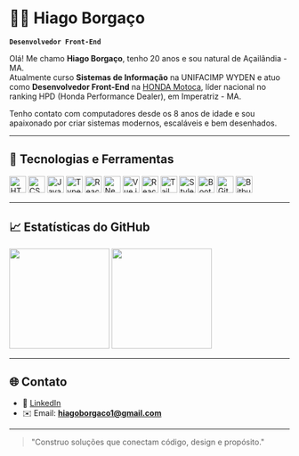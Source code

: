 # 👨‍💻 Hiago Borgaço

**`Desenvolvedor Front-End`**

Olá! Me chamo **Hiago Borgaço**, tenho 20 anos e sou natural de Açailândia - MA.  
Atualmente curso **Sistemas de Informação** na UNIFACIMP WYDEN e atuo como **Desenvolvedor Front-End** na [HONDA Motoca](https://www.motoca.com.br/), líder nacional no ranking HPD (Honda Performance Dealer), em Imperatriz - MA.  

Tenho contato com computadores desde os 8 anos de idade e sou apaixonado por criar sistemas modernos, escaláveis e bem desenhados.  

---

## 🧠 Tecnologias e Ferramentas

<div align="left">
  <img alt="HTML" title="HTML" height="30" src="https://cdn.jsdelivr.net/gh/devicons/devicon/icons/html5/html5-original.svg"/>
  <img alt="CSS" title="CSS" height="30" src="https://cdn.jsdelivr.net/gh/devicons/devicon/icons/css3/css3-original.svg"/>
  <img alt="JavaScript" title="JavaScript" height="30" src="https://cdn.jsdelivr.net/gh/devicons/devicon/icons/javascript/javascript-original.svg"/>
  <img alt="TypeScript" title="TypeScript" height="30" src="https://cdn.jsdelivr.net/gh/devicons/devicon/icons/typescript/typescript-original.svg"/>
  <img alt="React" title="React" height="30" src="https://cdn.jsdelivr.net/gh/devicons/devicon/icons/react/react-original.svg"/>
  <img alt="Next.js" title="Next.js" height="30" src="https://cdn.jsdelivr.net/gh/devicons/devicon/icons/nextjs/nextjs-original.svg"/>
  <img alt="Vue.js" title="Vue.js" height="30" src="https://cdn.jsdelivr.net/gh/devicons/devicon/icons/vuejs/vuejs-original.svg"/>
  <img alt="ReactNative" title="ReactNative" height="30" src="https://cdn.jsdelivr.net/gh/devicons/devicon/icons/reactnative/reactnative-original-wordmark.svg"/>
  <img alt="TailwindCSS" title="TailwindCSS" height="30" src="https://cdn.jsdelivr.net/gh/devicons/devicon/icons/tailwindcss/tailwindcss-original.svg"/>
  <img alt="StyledComponents" title="StyledComponents" height="30" src="https://cdn.jsdelivr.net/gh/devicons/devicon/icons/styledcomponents/styledcomponents-original.svg"/>
  <img alt="Bootstrap" title="Bootstrap" height="30" src="https://cdn.jsdelivr.net/gh/devicons/devicon/icons/bootstrap/bootstrap-original.svg"/>
  <img alt="Git" title="Git" height="30" src="https://cdn.jsdelivr.net/gh/devicons/devicon/icons/git/git-original.svg"/>
  <img alt="Bitbucket" title="Bitbucket" height="30" src="https://cdn.jsdelivr.net/gh/devicons/devicon/icons/bitbucket/bitbucket-original.svg"/>
</div>

---

## 📈 Estatísticas do GitHub

<div align="left">
  <img height="180em" src="https://github-readme-stats.vercel.app/api?username=HiagoBDev&show_icons=true&theme=tokyonight&locale=pt-br&hide_title=true" />
  <img height="180em" src="https://github-readme-stats.vercel.app/api/top-langs/?username=HiagoBDev&layout=compact&theme=tokyonight&langs_count=8&custom_title=Linguagens+Mais+Usadas" />
</div>

---

## 🌐 Contato

- 💼 [LinkedIn](https://www.linkedin.com/in/hiago-borga%C3%A7o/)  
- ✉️ Email: **hiagoborgaco1@gmail.com**

---

> "Construo soluções que conectam código, design e propósito."

